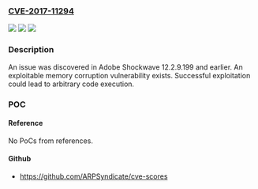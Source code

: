 ### [CVE-2017-11294](https://cve.mitre.org/cgi-bin/cvename.cgi?name=CVE-2017-11294)
![](https://img.shields.io/static/v1?label=Product&message=Adobe%20Shockwave%2012.2.9.199%20and%20earlier&color=blue)
![](https://img.shields.io/static/v1?label=Version&message=Adobe%20Shockwave%2012.2.9.199%20and%20earlier%20&color=brightgreen)
![](https://img.shields.io/static/v1?label=Vulnerability&message=Memory%20Corruption&color=brightgreen)

### Description

An issue was discovered in Adobe Shockwave 12.2.9.199 and earlier. An exploitable memory corruption vulnerability exists. Successful exploitation could lead to arbitrary code execution.

### POC

#### Reference
No PoCs from references.

#### Github
- https://github.com/ARPSyndicate/cve-scores

